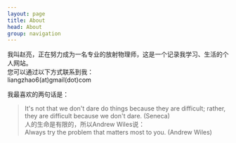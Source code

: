 ```yaml
---
layout: page
title: About
head: About
group: navigation
---
```

我叫赵亮，正在努力成为一名专业的放射物理师，这是一个记录我学习、生活的个人网站。  
您可以通过以下方式联系到我：   
liangzhao6(at)gmail(dot)com  

我最喜欢的两句话是：  
> It's not that we don't dare do things because they are difficult; rather, they are difficult because we don't dare. (Seneca)  
人的生命是有限的，所以Andrew Wiles说：  
> Always try the problem that matters most to you. (Andrew Wiles)  